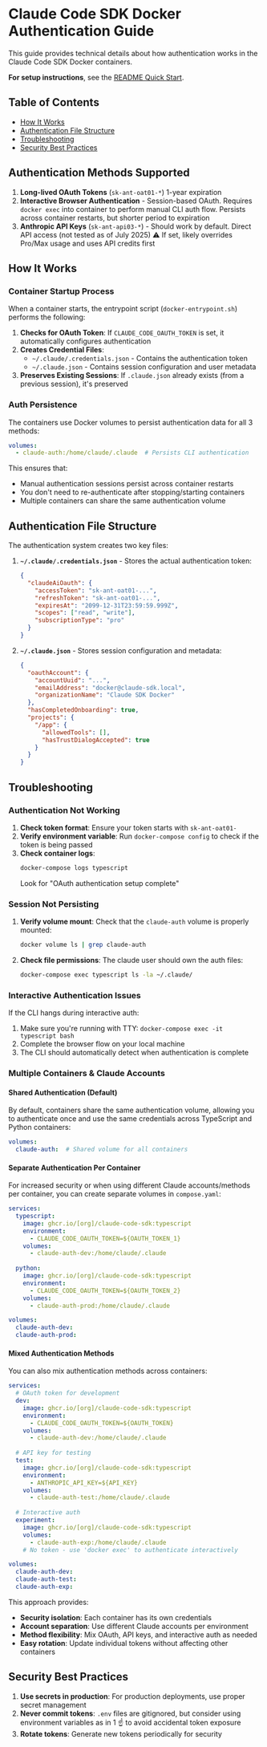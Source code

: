 # Claude Code SDK Docker Authentication Guide

This guide provides technical details about how authentication works in the Claude Code SDK Docker containers.

**For setup instructions**, see the [README Quick Start](../README.md#quick-start-for-claude-pro-and-max-users).

## Table of Contents
- [How It Works](#how-it-works)
- [Authentication File Structure](#authentication-file-structure)
- [Troubleshooting](#troubleshooting)
- [Security Best Practices](#security-best-practices)

## Authentication Methods Supported

1. **Long-lived OAuth Tokens** (`sk-ant-oat01-*`) 1-year expiration
2. **Interactive Browser Authentication** - Session-based OAuth. Requires `docker exec` into container to perform manual CLI auth flow. Persists across container restarts, but shorter period to expiration
3. **Anthropic API Keys** (`sk-ant-api03-*`) - Should work by default. Direct API access (not tested as of July 2025) ⚠️ If set, likely overrides Pro/Max usage and uses API credits first

## How It Works

### Container Startup Process

When a container starts, the entrypoint script (`docker-entrypoint.sh`) performs the following:

1. **Checks for OAuth Token**: If `CLAUDE_CODE_OAUTH_TOKEN` is set, it automatically configures authentication
2. **Creates Credential Files**: 
   - `~/.claude/.credentials.json` - Contains the authentication token
   - `~/.claude.json` - Contains session configuration and user metadata
3. **Preserves Existing Sessions**: If `.claude.json` already exists (from a previous session), it's preserved

### Auth Persistence

The containers use Docker volumes to persist authentication data for all 3 methods:

```yaml
volumes:
  - claude-auth:/home/claude/.claude  # Persists CLI authentication
```

This ensures that:
- Manual authentication sessions persist across container restarts
- You don't need to re-authenticate after stopping/starting containers
- Multiple containers can share the same authentication volume

## Authentication File Structure

The authentication system creates two key files:

1. **`~/.claude/.credentials.json`** - Stores the actual authentication token:
   ```json
   {
     "claudeAiOauth": {
       "accessToken": "sk-ant-oat01-...",
       "refreshToken": "sk-ant-oat01-...",
       "expiresAt": "2099-12-31T23:59:59.999Z",
       "scopes": ["read", "write"],
       "subscriptionType": "pro"
     }
   }
   ```

2. **`~/.claude.json`** - Stores session configuration and metadata:
   ```json
   {
     "oauthAccount": {
       "accountUuid": "...",
       "emailAddress": "docker@claude-sdk.local",
       "organizationName": "Claude SDK Docker"
     },
     "hasCompletedOnboarding": true,
     "projects": {
       "/app": {
         "allowedTools": [],
         "hasTrustDialogAccepted": true
       }
     }
   }
   ```

## Troubleshooting

### Authentication Not Working

1. **Check token format**: Ensure your token starts with `sk-ant-oat01-`
2. **Verify environment variable**: Run `docker-compose config` to check if the token is being passed
3. **Check container logs**: 
   ```bash
   docker-compose logs typescript
   ```
   Look for "OAuth authentication setup complete"

### Session Not Persisting

1. **Verify volume mount**: Check that the `claude-auth` volume is properly mounted:
   ```bash
   docker volume ls | grep claude-auth
   ```

2. **Check file permissions**: The claude user should own the auth files:
   ```bash
   docker-compose exec typescript ls -la ~/.claude/
   ```

### Interactive Authentication Issues

If the CLI hangs during interactive auth:
1. Make sure you're running with TTY: `docker-compose exec -it typescript bash`
2. Complete the browser flow on your local machine
3. The CLI should automatically detect when authentication is complete

### Multiple Containers & Claude Accounts

#### Shared Authentication (Default)

By default, containers share the same authentication volume, allowing you to authenticate once and use the same credentials across TypeScript and Python containers:

```yaml
volumes:
  claude-auth:  # Shared volume for all containers
```

#### Separate Authentication Per Container

For increased security or when using different Claude accounts/methods per container, you can create separate volumes in `compose.yaml`:

```yaml
services:
  typescript:
    image: ghcr.io/[org]/claude-code-sdk:typescript
    environment:
      - CLAUDE_CODE_OAUTH_TOKEN=${OAUTH_TOKEN_1}
    volumes:
      - claude-auth-dev:/home/claude/.claude
  
  python:
    image: ghcr.io/[org]/claude-code-sdk:typescript
    environment:
      - CLAUDE_CODE_OAUTH_TOKEN=${OAUTH_TOKEN_2}
    volumes:
      - claude-auth-prod:/home/claude/.claude

volumes:
  claude-auth-dev:
  claude-auth-prod:
```

#### Mixed Authentication Methods

You can also mix authentication methods across containers:

```yaml
services:
  # OAuth token for development
  dev:
    image: ghcr.io/[org]/claude-code-sdk:typescript
    environment:
      - CLAUDE_CODE_OAUTH_TOKEN=${OAUTH_TOKEN}
    volumes:
      - claude-auth-dev:/home/claude/.claude
  
  # API key for testing
  test:
    image: ghcr.io/[org]/claude-code-sdk:typescript
    environment:
      - ANTHROPIC_API_KEY=${API_KEY}
    volumes:
      - claude-auth-test:/home/claude/.claude
  
  # Interactive auth
  experiment:
    image: ghcr.io/[org]/claude-code-sdk:typescript
    volumes:
      - claude-auth-exp:/home/claude/.claude
    # No token - use 'docker exec' to authenticate interactively

volumes:
  claude-auth-dev:
  claude-auth-test:
  claude-auth-exp:
```

This approach provides:
- **Security isolation**: Each container has its own credentials
- **Account separation**: Use different Claude accounts per environment
- **Method flexibility**: Mix OAuth, API keys, and interactive auth as needed
- **Easy rotation**: Update individual tokens without affecting other containers

## Security Best Practices

1. **Use secrets in production**: For production deployments, use proper secret management
2. **Never commit tokens**: `.env` files are gitignored, but consider using environment variables as in 1 ☝️ to avoid accidental token exposure
3. **Rotate tokens**: Generate new tokens periodically for security